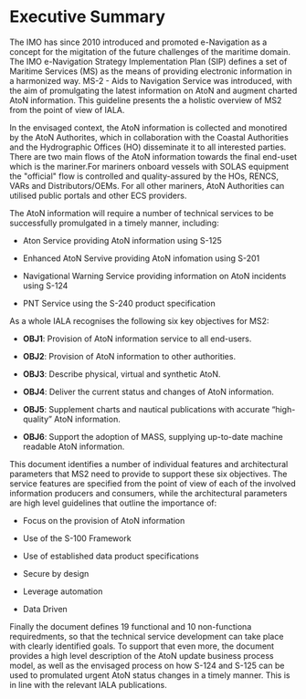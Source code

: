 # Executive Summary

The IMO has since 2010 introduced and promoted e-Navigation as a concept for the migitation of the future challenges of the maritime domain. The IMO e-Navigation Strategy Implementation Plan (SIP) defines a set of Maritime Services (MS) as the means of providing electronic information in a harmonized way. MS-2 - Aids to Navigation Service was introduced, with the aim of promulgating the latest information on AtoN and augment charted AtoN information. This guideline presents the a holistic overview of MS2 from the point of view of IALA.

In the envisaged context, the AtoN information is collected and monotired by the AtoN Authorites, which in collaboration with the Coastal Authorities and the Hydrographic Offices (HO) disseminate it to all interested parties. There are two main flows of the AtoN information towards the final end-uset which is the mariner.For mariners onboard vessels with SOLAS equipment the "official" flow is controlled and quality-assured by the HOs, RENCS, VARs and Distributors/OEMs. For all other mariners, AtoN Authorities can utilised public portals and other ECS providers.

The AtoN information will require a number of technical services to be successfully promulgated in a timely manner, including:

* Aton Service providing AtoN information using S-125

* Enhanced AtoN Servive providing AtoN infomation using S-201

* Navigational Warning Service providing information on AtoN incidents using S-124

* PNT Service using the S-240 product specification

As a whole IALA recognises the following six key objectives for MS2:

* **OBJ1**: Provision of AtoN information service to all end-users.

* **OBJ2**: Provision of AtoN information to other authorities.

* **OBJ3**: Describe physical, virtual and synthetic AtoN.

* **OBJ4**: Deliver the current status and changes of AtoN information.

* **OBJ5**: Supplement charts and nautical publications with accurate “high-quality” AtoN information.

* **OBJ6**: Support the adoption of MASS, supplying up-to-date machine readable AtoN information.

This document identifies a number of individual features and architectural parameters that MS2 need to provide to support these six objectives. The service features are specified from the point of view of each of the involved information producers and consumers, while the architectural parameters are high level guidelines that outline the importance of:

* Focus on the provision of AtoN information

* Use of the S-100 Framework

* Use of established data product specifications

* Secure by design

* Leverage automation

* Data Driven

Finally the document defines 19 functional and 10 non-functiona requiredments, so that the technical service development can take place with clearly identified goals. To support that even more, the document provides a high level description of the AtoN update business process model, as well as the envisaged process on how S-124 and S-125 can be used to promulated urgent AtoN status changes in a timely manner. This is in line with the relevant IALA publications.